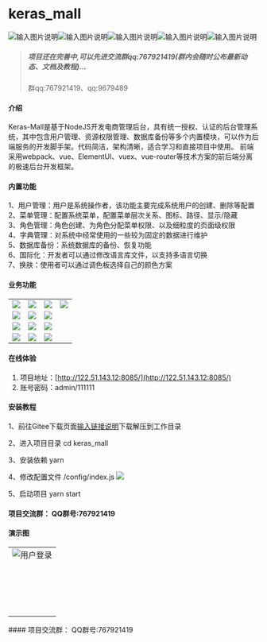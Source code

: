 # keras_mall 

![输入图片说明](https://travis-ci.org/shuzheng/zheng.svg?branch=master "在这里输入图片标题")![输入图片说明](https://img.shields.io/badge/license-MIT-blue.svg "在这里输入图片标题")![输入图片说明](https://img.shields.io/badge/PRs-welcome-brightgreen.svg "在这里输入图片标题")![输入图片说明](https://img.shields.io/github/stars/shuzheng/zheng.svg?style=social&label=Stars "在这里输入图片标题")![输入图片说明](https://img.shields.io/github/forks/shuzheng/zheng.svg?style=social&label=Fork "在这里输入图片标题")
> ##### _项目还在完善中,可以先进交流群qq:767921419(群内会随时公布最新动态、文档及教程)..._ 
> 群qq:767921419、qq:9679489


#### 介绍
Keras-Mall是基于NodeJS开发电商管理后台，具有统一授权、认证的后台管理系统，其中包含用户管理、资源权限管理、数据库备份等多个内置模块，可以作为后端服务的开发脚手架。代码简洁，架构清晰，适合学习和直接项目中使用。 前端采用webpack、vue、ElementUI、vuex、vue-router等技术方案的前后端分离的极速后台开发框架。

#### 内置功能
1、用户管理：用户是系统操作者，该功能主要完成系统用户的创建、删除等配置<br>
2、菜单管理：配置系统菜单，配置菜单层次关系、图标、路径、显示/隐藏<br>
3、角色管理：角色创建、为角色分配菜单权限、以及细粒度的页面级权限<br>
4、字典管理：对系统中经常使用的一些较为固定的数据进行维护<br>
5、数据库备份：系统数据库的备份、恢复功能<br>
6、国际化：开发者可以通过修改语言库文件，以支持多语言切换<br>
7、换肤：使用者可以通过调色板选择自己的颜色方案

#### 业务功能
<table>
<tr>
<td valign="top"><img src="https://img.kancloud.cn/b4/e8/b4e86f9a541fb108c9cc0939de9ab866_198x209.png"/></td>
<td valign="top"><img src="https://img.kancloud.cn/6e/58/6e583ddc58d52b6c065251b1d69826f6_199x385.png"/></td>
<td valign="top"><img src="https://img.kancloud.cn/e3/ed/e3edd61796e8b3686a41068dd1ff6b81_200x203.png"/></td>
<td valign="top" rowspan="4"><img src="https://img.kancloud.cn/e7/8d/e78d1152eb65ec74806216b294c8c195_200x573.png"/></td>
</tr>
<tr>
<td valign="top"><img src="https://img.kancloud.cn/1d/96/1d96cece9ed2d0f5361272d23eaf4194_199x259.png"/></td>
<td valign="top"><img src="https://img.kancloud.cn/d2/b6/d2b666935829a3cd62f6acbc06a0fc7e_198x290.png"/></td>
<td valign="top"><img src="https://img.kancloud.cn/87/57/875727b684ee944b0af7b95fc2d9fe07_199x108.png"/></td>
</tr>
<tr>
<td valign="top"><img src="https://img.kancloud.cn/50/10/50106b7c9ae2b9e125e36923df0dbb78_200x202.png"/></td>
<td valign="top"><img src="https://img.kancloud.cn/65/71/65716b98815599754e8d9739228f0a01_199x203.png"/></td>
<td valign="top"><img src="https://img.kancloud.cn/d8/27/d827801b106a2bc9e7fe9259a63a9938_199x142.png"/></td>
</tr>
<tr>
<td valign="top"><img src="https://img.kancloud.cn/9b/7f/9b7fc0c0a4411bb7bba12038d1a2940a_200x167.png"/></td>
<td valign="top"><img src="https://img.kancloud.cn/59/d3/59d3343b87a6582d0e162455305234bc_198x199.png"/></td>
<td valign="top"><img src="https://img.kancloud.cn/ad/e9/ade9bbc70f1394d58023c4c6c5127896_198x110.png"/></td>
</tr>
</table>

#### 在线体验
1.  项目地址：[http://122.51.143.12:8085/](http://122.51.143.12:8085/)
2.  账号密码：admin/111111

#### 安装教程

1、前往Gitee下载页面[输入链接说明](https://gitee.com/bingofree/keras_mall)下载解压到工作目录

2、进入项目目录
cd keras_mall

3、安装依赖
yarn

4、修改配置文件 /config/index.js
<img src="https://img.kancloud.cn/42/24/4224891c4888ebd69b5ab10b7c38150c_542x429.png"/>


5、启动项目
yarn start


#### 项目交流群： QQ群号:767921419

#### 演示图
<table>
<tr><td width="100%">
<img style="" src="https://img.kancloud.cn/3f/38/3f38d4eea57813046716cfd965810933_1437x684.png" alt="用户登录"/></td>
</td></tr>
<tr><td width="100%">
<img src="https://img.kancloud.cn/0c/f0/0cf01bf4f9b287cde31a592c842a0b5c_1433x722.png" alt=""/>
</td></tr>
<tr><td width="100%">
<img src="https://img.kancloud.cn/f3/f1/f3f1f7b1a8c030bdc0d624c47e40d4c8_1437x709.png" alt=""/>
</td></tr>
<tr><td width="100%">
<img src="https://img.kancloud.cn/01/42/0142cd5e97880e9ed66e9c3ddf6dace9_1439x698.png" alt=""/>
</td></tr>
<tr><td width="100%">
<img src="https://img.kancloud.cn/11/cc/11cc93a5b2a81cacdfd0a04c940dd8d9_1439x729.png" alt=""/>
</td></tr>
<tr><td width="100%">
<img src="https://img.kancloud.cn/59/75/5975c2e65ec5bd001317315c61d70dfe_1438x714.png" alt=""/>
</td></tr>
<tr><td width="100%">
<img src="https://img.kancloud.cn/fb/76/fb76ee36c5640ae75923059b8d7873bc_1436x732.png" alt=""/>
</td></tr>
<tr><td width="100%">
<img src="https://img.kancloud.cn/aa/b6/aab69c763ad5e1615a8bce2fda79b40e_1437x715.png" alt=""/>
</td></tr>
<tr><td width="100%">
<img src="https://img.kancloud.cn/e8/d5/e8d5de0613546f5ecae70afa6c87ab85_1438x748.png" alt=""/>
</td></tr>
<tr><td width="100%">
<img src="https://img.kancloud.cn/44/d8/44d83bfe7024791443510efdb246deef_1438x726.png" alt=""/>
</td></tr>
<tr><td width="100%">
<img src="https://img.kancloud.cn/24/50/2450c3c4736b22a3ac6676b8c48a457a_1422x725.png" alt=""/>
</td></tr>
<tr><td width="100%">
<img src="https://img.kancloud.cn/de/cc/decc1a1c6d3e5fdb443e6da0953b6f8c_1435x716.png" alt=""/>
</td></tr>
<tr><td width="100%">
<img src="https://img.kancloud.cn/7d/67/7d67740f174daeabece6b26aff32e592_1437x694.png" alt=""/>
</td></tr>
<tr><td width="100%">
<img src="https://img.kancloud.cn/e7/7e/e77eb8f1b5096a342837d2c201bc9eab_1439x681.png" alt=""/>
</td></tr>
<tr><td width="100%">
<img src="https://img.kancloud.cn/7c/4f/7c4fc8378306b3b6b7ec1a78652e4888_1435x710.png" alt=""/>
</td></tr>
<tr><td width="100%">
<img src="https://img.kancloud.cn/46/70/4670db17ba309dd0aa300688a5558466_1439x736.png" alt=""/>
</td></tr>
<tr><td width="100%">
<img src="https://img.kancloud.cn/84/ba/84bae9246d04ece59b332fa5dd994a73_1438x728.png" alt=""/>
</td></tr>
<tr><td width="100%">
<img src="https://img.kancloud.cn/13/88/138876608394f06302aa3a49268988f3_1437x698.png" alt=""/>
</td></tr>
<tr><td width="100%">
<img src="https://img.kancloud.cn/be/d4/bed4cec95c3d746a53e0935d93d0257e_1437x725.png" alt=""/>
</td></tr>
</table>
#### 项目交流群： QQ群号:767921419
